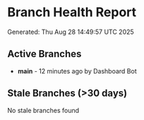 # Branch Health Report
Generated: Thu Aug 28 14:49:57 UTC 2025

## Active Branches
- **main** - 12 minutes ago by Dashboard Bot

## Stale Branches (>30 days)
No stale branches found
